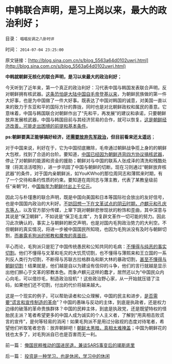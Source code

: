 # 中韩联合声明，是习上岗以来，最大的政治利好；

目录： `唱唱反调之八卦时评` 

时间： `2014-07-04 23:25:00` 

原文链接：[http://blog.sina.com.cn/s/blog_5563a64d0102uwrj.html](http://blog.sina.com.cn/s/blog_5563a64d0102uwrj.html)

**中韩就朝鲜无核化的联合声明，是习以来最大的政治利好**；

今天听到了近年来，第一个真正的政治利好：习代表中国与韩国发表联合声明，反对朝鲜拥有核武器。[这条恐怕是大陆中国自毛帝登基以来](../../../2011/3/6/中国面子文化冲突西方的红线.md)，为朝鲜民族做的第一件大好事，也是为中国做了一件大好事。既表达了中国对韩国的诚意，对美国一直以来的致力于东亚和平的国际方针的靠拢，同时也是对北朝鲜政权和属民的善意。它意味着，中国与韩国联合对朝鲜作出了“先和平，再发展”的建议和承诺，只要朝鲜放弃发展核武器，中国与韩国目前与其经济贸易的合作，就可以恢复。[这是朝鲜经济改善，可能走出困境的前提和基本条件](../../../2011/10/28/“弱肉强食”自然淘汰所有公有制的独裁.md)。

**ps:朝鲜要真正能够搞好经济，还[需要放弃先军政治](../../../2013/12/29/朝鲜先军政治的特殊利益集团，不可能是政治忠心的集团.md)，但目前看来还太遥远**；

对于中国来说，利好在于，它为中国彻底撇除，毛帝通过朝鲜战争揽上身的的朝鲜大包袱，找到了合适的台阶。要知道，[中国已经因为朝鲜违背四方协议搞核武器](../../../2009/12/21/为什么中国核声明符合中国利益.md)，停止了对朝鲜的能源和资金的援助；朝鲜对与中国的联系人张成泽的清洗和残酷处理（将其活活喂狗），进一步巩固了中国与朝鲜的切断。现在习则通过“朝鲜放弃核武器”的条件，对于国内亲朝鲜派，如YouKWho的那位周同志和薄熙来时期，有了一个交待和条约性质的约束。要知道在周同志与薄主教，代表了某教皇级前任“亲朝”时，中[国每年为朝鲜付出上千亿元](../../../2010/6/24/支持朝鲜得到了什么？失去了什么？多大的代价？.md)。

因此习与朴瑾惠的联合声明，既是中国向美国和日本等国际社会放出的友好信号，也是中国国内政治的大利好。[不妨回想一下在文革试点的阴云时期，卢麒元和孔庆东等人](../../../2012/3/19/重庆黑社会还没有达到犯罪程度.md)，以及官方部分传媒，上窜下跳对朝鲜悲惨现状的粉饰和歪曲，其中深意与其说是“保卫朝鲜”，不如说是“保卫毛主席”，为复辟文革作一切可能的努力。因此习此次确认的，事实上与朝鲜的断交声明，也是对国内毛狗政治势力的大利空。不但朝鲜的真实情况，将进一步被中国国民所知晓，也因为毛狗派没有及时与朝鲜切割，[而暴露毛狗派的邪教和魔鬼的真面目](../../../2014/4/27/毛狗叮咬那种“有缝的蛋”？及左棍的“代表性”.md)。

平心而论，毛狗派只是犯了中国传统愚民和公知共同的毛病：[不懂得与纯恶的事实切割](../../../2014/7/3/判定恐怖分子和反人类的充分条件，中国的愤青及中国传统的文化.md)。他们不懂得与文革和毛灾的大饥荒切割，也不懂得与薄熙来和王立国的一系列反人类行为切割，不断得与苏联古拉格群岛和斯大林的暴政切割，[甚至不懂得与朝鲜切割](../../../2010/1/11/后朝鲜将成为中国苦大仇深的对手.md)！结果就是，他们越是自以为建设有信仰的斗争，他们的言行就越是显示出他们醉心于文革的邪教本色。而象卢麒元这样的蠢才，居然还以为“中国民众内心向毛，可以借炒毛，制造政治投机”！这些政治野心家，从一开始就压错了注码，如果他们还不切割，付出的代价将越来越大。

这是一个现实的例子，可以帮助读者和公众理解，中国的民主和进步，[是否需要“谎言和宣传制造的革命](../../../2014/1/22/细节理性主义免疫的三步曲，公式(邪恶＝愚蠢＋理性主义).md)”？中国的愚昧与反动的主体，到底是执政者，还是权力边缘的破落的革命贵族群体？中国的民粹主体，到底是执政党，还是既望特权的怪胎民主派？笔者希望更多的中国人成为诚实的个人主义者，了解到“用真相击败谎言的宣传”，是何等轻易的消闲！如果毛狗派不是用过分敌视的态度对待笔者，希望他们听取笔者忠告：放弃朝鲜吧！[朝鲜太黑暗，真相太难掩盖](http://darthvad.blog.sohu.com/252060706.html)；中国为朝鲜花的钱也太多了，对毛狗派自已也是百害而无一利。

前一篇： [俺国民粹推动的国进民退，兼谈SARS事变后的竭斯底里](../../../2014/7/5/俺国民粹推动的国进民退，兼谈SARS事变后的竭斯底里.md)

后一篇： [投资是一种学习，也是休闲，学习中的休闲](../../../2014/7/3/投资是一种学习，也是休闲，学习中的休闲.md)

